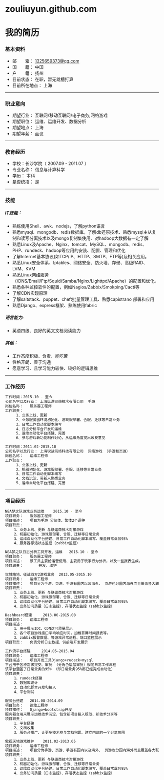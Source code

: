 # zouliuyun.github.com

# 我的简历
### 基本资料 
* 邮　　箱： 	1325659373@qq.com 
* 国　　籍： 	中国 	
* 户　　籍： 	扬州 
* 目前状态： 	在职，暂无跳槽打算 	
* 目前所在地点： 	上海 

________________________________________

### 职业意向 
* 期望行业： 	互联网/移动互联网/电子商务;网络游戏 
* 期望职位： 	运维、运维开发、数据分析
* 期望地点： 	上海 
* 期望年薪： 	面议 

________________________________________


### 教育经历 
* 学校：长沙学院（ 2007.09 - 2011.07 ） 
* 专业名称： 	信息与计算科学 	
* 学历： 	本科 	
* 是否统招： 	是 

________________________________________


### 技能
#####  IT技能：
* 熟练使用Shell、awk、nodejs，了解python语言
* 熟悉mysql、mongodb、redis数据库。了解db还原技术、熟悉mysql主从复制和读写分离技术以及mongo复制集使用、对hadoop大数据有一定了解
* 熟悉Linux及Apache、Nginx、tomcat、MySQL、mongodb、redis、PHP、rundeck、hadoop等应用的安装、配置、管理和优化
* 了解Internet基本协议(如TCP/IP、HTTP、SMTP、FTP等)及相关应用。
* 熟悉Linux安全体系、Iptables、网络安全、防火墙、存储、高级RAID、LVM、KVM
* 熟悉Linux网络服务（/DNS/Email/Ftp/Squid/Samba/Nginx/Lighttpd/Apache）的配置和优化。
* 熟悉各种监控软件的配置，例如Nagios/Zabbix/Smokping/Cacti等
* 了解CDN实现原理
* 了解saltstack、puppet、cheft批量管理工具、熟悉capistrano 部署和应用
* 熟悉Django、express框架、熟练使用fabric 

#####  语言能力:
* 英语四级、良好的英文文档阅读能力

#####  其他：
* 工作态度积极、负责、能吃苦
* 性格开朗、善于沟通
* 愿意学习、且学习能力较快、较好的逻辑思维

________________________________________

### 工作经历
```sh
工作时间：2015.10 - 至今 
公司名字以及行业： 上海纵游网络技术有限公司 	手游
岗位名称： 	服务器工程师
工作职责： 
	 1、业务上线、更新
	 2、业务服务器环境初始化、游戏服部署、合服、迁移等日常业务
	 3、日常工作自动化脚本编写
	 4、日志分析平台开发和运维
	 5、运维自动化平台搭建、完善 
	 6、参与游戏新功能制作讨论，从运维角度提出改良意见
```
```sh
工作时间：2011.02-2015.10 
公司名字以及行业： 上海锐战网络科技有限公司 	网络游戏 （手游和页游）
岗位名称： 	运维工程师
工作职责： 
	 1、业务上线、更新
	 2、机器初始化、游戏服部署、合服、迁移等日常业务
	 3、日常工作自动化脚本编写
	 4、文档沉淀、带新人熟悉业务
	 5、运维自动化平台搭建、完善 
```

________________________________________
### 项目经历 
```sh
NBA梦之队游戏业务运维 	2015.10 - 至今
项目职务： 	服务器工程师 
项目描述： 	项目为手游 分简体、繁体2个语种
项目职责： 	
	1、业务上线、更新 与联运商技术对接游戏
	2、机器初始化、游戏服部署、合服、迁移等日常业务
	3、运维自动化平台搭建、日常工作自动化脚本编写、覆盖日常业务95%
	4、服务器存活状态监控（zabbix监控） 
```
```sh
NBA梦之队日志分析工具开发、运维 	2015.10 - 至今
项目职务： 	服务器工程师 
项目描述： 	该工具主要给运营使用、主要用于玩家行为分析，以及一些报表生成。
项目职责：       开发、维护
```
```sh
攻城略地、征战四方2游戏业务 	2013.05-2015.10 
项目职务： 	运维工程师 
项目描述： 	项目分为手游、页游、手游有国内以及海外、 页游也分国内海外而且覆盖各大联运商平台、其他也包含腾讯平台
项目职责： 	
	1、业务上线、更新 与联运商技术对接游戏
	2、机器初始化、游戏服部署、合服、迁移等日常业务
	3、运维自动化平台搭建、日常工作自动化脚本编写、覆盖日常业务95%
	4、业务访问质量（日志监控）、存活状态监控（zabbix监控） 
```
```sh
Dashboard搭建 	2013.06-2015.08 
项目职务： 	运维工程师 
项目描述： 	
	1、用于展示IDC、CDN访问质量展示
	2、各个项目游戏接口平均响应时间，加载首屏时间报表等。
	3、zabbix报警数据、等游戏异常进程、端口监控展示 
项目职责： 	负责分析日志数据、供前端开发展示 
```
```sh
工作流平台搭建 	2014.05-2015.04 
项目职务： 	运维工程师 
项目描述： 	项目开发工具Django+rudeck+mysql
平台用于各种需求提交、审批 （分角色层层审批）规范日常工作流程
该平台涵盖了日常业务的95% （即日常业务95%都已经完成自动化） 
项目职责： 	
	1、rundeck搭建
	2、数据库设计
	3、自动化脚本开发和接入
	4、平台测试 
```
```sh
服务台搭建 	2014.08-2014.09 
项目职务： 	运维工程师 
项目描述： 	Django+bootstrap开发
服务器台用来展示运维技术沉淀、包含新项目接入规范、新技术分享等 
项目职责： 	
	1、平台搭建
	2、文档收集
	3、服务台推广、让更多技术参与文档积累、建立内部的一个分享氛围 
```
```sh
傲视天地游戏维护 	2011.02-2013.05 
项目职务： 	运维工程师 
项目描述： 	项目分为手游、页游、手游有国内以及海外、 页游也分国内海外而且覆盖各大联运商平台、其他也包含腾讯平台 
项目职责： 	
	1、业务上线、更新 与联运商技术对接游戏 
	2、机器初始化、游戏服部署、合服、迁移等日常业务 
	3、运维自动化平台搭建、日常工作自动化脚本编写、覆盖日常业务95% 
	4、业务访问质量（日志监控）、存活状态监控（zabbix监控） 
```
